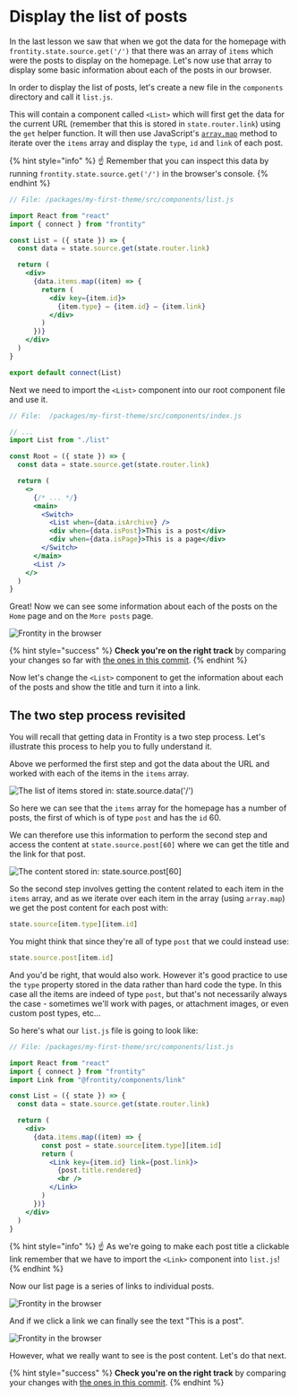 # Display the list of posts

In the last lesson we saw that when we got the data for the homepage with `frontity.state.source.get('/')` that there was an array of `items` which were the posts to display on the homepage. Let's now use that array to display some basic information about each of the posts in our browser.

In order to display the list of posts, let's create a new file in the `components` directory and call it `list.js`.

This will contain a component called `<List>` which will first get the data for the current URL (remember that this is stored in `state.router.link`) using the `get` helper function. It will then use JavaScript's [`array.map`](https://developer.mozilla.org/en-US/docs/Web/JavaScript/Reference/Global_Objects/Array/map) method to iterate over the `items` array and display the `type`, `id` and `link` of each post.

{% hint style="info" %}
☝️ Remember that you can inspect this data by running `frontity.state.source.get('/')` in the browser's console.
{% endhint %}

```jsx
// File: /packages/my-first-theme/src/components/list.js

import React from "react"
import { connect } from "frontity"

const List = ({ state }) => {
  const data = state.source.get(state.router.link)

  return (
    <div>
      {data.items.map((item) => {
        return (
          <div key={item.id}>
            {item.type} – {item.id} – {item.link}
          </div>
        )
      })}
    </div>
  )
}

export default connect(List)
```

Next we need to import the `<List>` component into our root component file and use it.

```jsx
// File:  /packages/my-first-theme/src/components/index.js

// ...
import List from "./list"

const Root = ({ state }) => {
  const data = state.source.get(state.router.link)

  return (
    <>
      {/* ... */}
      <main>
        <Switch>
          <List when={data.isArchive} />
          <div when={data.isPost}>This is a post</div>
          <div when={data.isPage}>This is a page</div>
        </Switch>
      </main>
      <List />
    </>
  )
}
```

Great! Now we can see some information about each of the posts on the `Home` page and on the `More posts` page.

<p>
  <img alt="Frontity in the browser" src="https://frontity.org/wp-content/uploads/2021/04/frontity-tutorial-part3img6.png">
</p>

{% hint style="success" %}
**Check you're on the right track** by comparing your changes so far with [the ones in this commit](https://github.com/frontity-demos/tutorial-hello-frontity/commit/749af7e2ba7cdb0da9d61e6865332be0c971bfb8).
{% endhint %}

Now let's change the `<List>` component to get the information about each of the posts and show the title and turn it into a link.

## The two step process revisited

You will recall that getting data in Frontity is a two step process. Let's illustrate this process to help you to fully understand it.

Above we performed the first step and got the data about the URL and worked with each of the items in the `items` array.

<p>
  <img alt="The list of items stored in: state.source.data('/')" src="https://frontity.org/wp-content/uploads/2021/04/frontity-tutorial-part3img7.png">
</p>

So here we can see that the `items` array for the homepage has a number of posts, the first of which is of type `post` and has the `id` 60.

We can therefore use this information to perform the second step and access the content at `state.source.post[60]` where we can get the title and the link for that post.

<p>
  <img alt="The content stored in: state.source.post[60]" src="https://frontity.org/wp-content/uploads/2021/04/frontity-tutorial-part3img8.png">
</p>

So the second step involves getting the content related to each item in the `items` array, and as we iterate over each item in the array (using `array.map`) we get the post content for each post with:

```jsx
state.source[item.type][item.id]
```

You might think that since they're all of type `post` that we could instead use:

```jsx
state.source.post[item.id]
```

And you'd be right, that would also work. However it's good practice to use the `type` property stored in the data rather than hard code the type. In this case all the items are indeed of type `post`, but that's not necessarily always the case - sometimes we'll work with pages, or attachment images, or even custom post types, etc...

So here's what our `list.js` file is going to look like:

```jsx
// File: /packages/my-first-theme/src/components/list.js

import React from "react"
import { connect } from "frontity"
import Link from "@frontity/components/link"

const List = ({ state }) => {
  const data = state.source.get(state.router.link)

  return (
    <div>
      {data.items.map((item) => {
        const post = state.source[item.type][item.id]
        return (
          <Link key={item.id} link={post.link}>
            {post.title.rendered}
            <br />
          </Link>
        )
      })}
    </div>
  )
}
```

{% hint style="info" %}
☝️ As we're going to make each post title a clickable link remember that we have to import the `<Link>` component into `list.js`!
{% endhint %}

Now our list page is a series of links to individual posts.

<p>
  <img alt="Frontity in the browser" src="https://frontity.org/wp-content/uploads/2021/04/frontity-tutorial-part3img9.png">
</p>

And if we click a link we can finally see the text "This is a post".

<p>
  <img alt="Frontity in the browser" src="https://frontity.org/wp-content/uploads/2021/04/frontity-tutorial-part3img10.png">
</p>

However, what we really want to see is the post content. Let's do that next.

{% hint style="success" %}
**Check you're on the right track** by comparing your changes with [the ones in this commit](https://github.com/frontity-demos/tutorial-hello-frontity/commit/92457d024ad6307669c410e71d0ca90f55f1ff0c).
{% endhint %}
